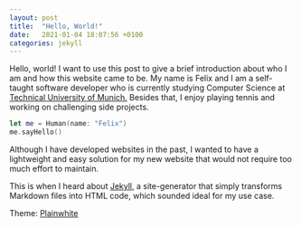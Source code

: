 ```yaml
---
layout: post
title:  "Hello, World!"
date:   2021-01-04 18:07:56 +0100
categories: jekyll
---
```

Hello, world! I want to use this post to give a brief introduction about who I am and how this website came to be.
My name is Felix and I am a self-taught software developer who is currently studying Computer Science at
[Technical University of Munich.][1]
Besides that, I enjoy playing tennis and working on challenging side projects. 

```swift
let me = Human(name: "Felix")
me.sayHello()
```

Although I have developed websites in the past, I wanted to have a lightweight and easy solution for my 
new website that would not require too much effort to maintain.

This is when I heard about [Jekyll][2], a site-generator that simply transforms Markdown files into HTML code,
which sounded ideal for my use case. 

Theme: [Plainwhite][3] 

[1]: https://tum.de/en
[2]: https://jekyllrb.com/
[3]: https://github.com/samarsault/plainwhite-jekyll

